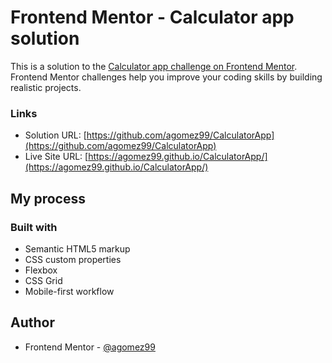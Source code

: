 # Frontend Mentor - Calculator app solution

This is a solution to the [Calculator app challenge on Frontend Mentor](https://www.frontendmentor.io/challenges/calculator-app-9lteq5N29). Frontend Mentor challenges help you improve your coding skills by building realistic projects. 



### Links

- Solution URL: [https://github.com/agomez99/CalculatorApp](https://github.com/agomez99/CalculatorApp)
- Live Site URL: [https://agomez99.github.io/CalculatorApp/](https://agomez99.github.io/CalculatorApp/)

## My process

### Built with

- Semantic HTML5 markup
- CSS custom properties
- Flexbox
- CSS Grid
- Mobile-first workflow

## Author

- Frontend Mentor - [@agomez99](https://www.frontendmentor.io/profile/agomez99)
